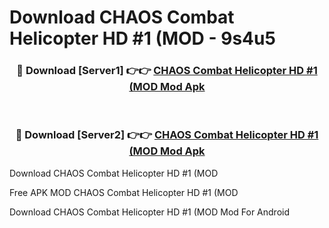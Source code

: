# Download CHAOS Combat Helicopter HD #1 (MOD - 9s4u5



<div align="center">
<h3>🔴 Download [Server1] 👉👉 <a href="https://momento.my/?title=CHAOS_Combat_Helicopter_HD_#1_(MOD">CHAOS Combat Helicopter HD #1 (MOD Mod Apk</a></h3><br>

<h3>🔴 Download [Server2] 👉👉 <a href="https://momento.my/?title=CHAOS_Combat_Helicopter_HD_#1_(MOD">CHAOS Combat Helicopter HD #1 (MOD Mod Apk</a></h3>
</div>



Download CHAOS Combat Helicopter HD #1 (MOD 

Free APK MOD CHAOS Combat Helicopter HD #1 (MOD 

Download CHAOS Combat Helicopter HD #1 (MOD Mod For Android
